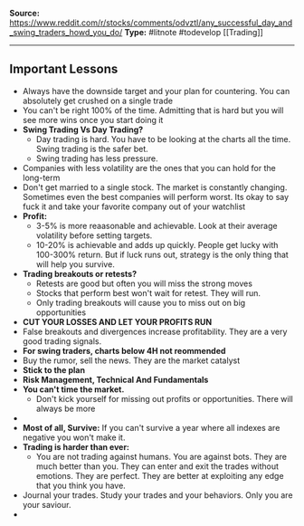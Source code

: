 ---
---
**Source:** https://www.reddit.com/r/stocks/comments/odvztl/any_successful_day_and_swing_traders_howd_you_do/
**Type:** #litnote #todevelop [[Trading]]

----
## Important Lessons
- Always have the downside target and your plan for countering. You can absolutely get crushed on a single trade
- You can't be right 100% of the time. Admitting that is hard but you will see more wins once you start doing it
- **Swing Trading Vs Day Trading?**
	- Day trading is hard. You have to be looking at the charts all the time. Swing trading is the safer bet.
	- Swing trading has less pressure. 
- Companies with less volatility are the ones that you can hold for the long-term
- Don't get married to a single stock. The market is constantly changing. Sometimes even the best companies will perform worst. Its okay to say fuck it and take your favorite company out of your watchlist
- **Profit:** 
	- 3-5% is more reaasonable and achievable. Look at their average volatility before setting targets. 
	- 10-20% is achievable and adds up quickly. People get lucky with 100-300% return. But if luck runs out, strategy is the only thing that will help you survive.
- **Trading breakouts or retests?**
	- Retests are good but often you will miss the strong moves
	- Stocks that perform best won't wait for retest. They will run.
	- Only trading breakouts will cause you to miss out on big opportunities
- **CUT YOUR LOSSES AND LET YOUR PROFITS RUN**
- False breakouts and divergences increase profitability. They are a very good trading signals.
- **For swing traders, charts below 4H not reommended**
- Buy the rumor, sell the news. They are the market catalyst
- **Stick to the plan**
- **Risk Management, Technical And Fundamentals**
- **You can't time the market.** 
	- Don't kick yourself for missing out profits or opportunities. There will always be more 
- 
- **Most of all, Survive:** If you can't survive a year where all indexes are negative you won't make it.
- **Trading is harder than ever:**
	- You are not trading against humans. You are against bots. They are much better than you. They can enter and exit the trades without emotions. They are perfect. They are better at exploiting any edge that you think you have. 
- Journal your trades. Study your trades and your behaviors. Only you are your saviour.
- 